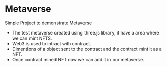 # Metaverse
Simple Project to demonstrate Metaverse

- The test metaverse created using three.js library, it have a area where we can mint NFTS.
- Web3 is used to intract with contract.
- Dimentions of a object sent to the contract and the contract mint it as a NFT.
- Once contract mined NFT now we can add it in our metaverse.
